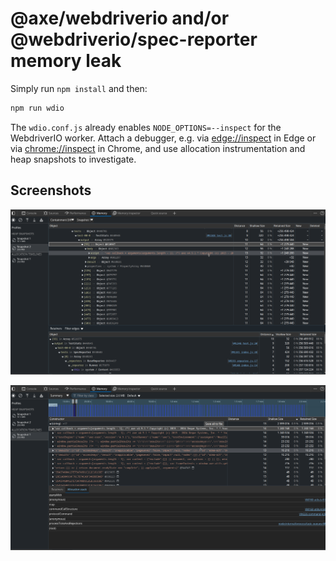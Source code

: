 # @axe/webdriverio and/or @webdriverio/spec-reporter memory leak

Simply run `npm install` and then:

```bash
npm run wdio
```

The `wdio.conf.js` already enables `NODE_OPTIONS=--inspect` for the WebdriverIO worker.
Attach a debugger, e.g. via [edge://inspect](chrome://inspect) in Edge or via [chrome://inspect](chrome://inspect) in Chrome, and use allocation instrumentation and heap snapshots to investigate.

## Screenshots

![Heap containment diff view of the script leak](heap-view-script-leak.png)

![Allocation timeline from a single call](allocation-timeline.png)